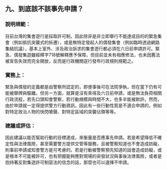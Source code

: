 ## 九、到底該不該事先申請？

### 說明規範：

目前台灣的集會遊行是採取許可制，因此除非是非立即舉行不能達成目的的緊急集會（例如抵抗突襲式的拆遷），或是無特定發起人的偶發集會（例如臨時透過網路集結抗議），基本上室外、涉及政治訴求的集會遊行都必須在六日前申請許可。緊急、偶發集遊雖經釋字718號解釋應予保障，但目前並未有相應修法，也未因舊法被宣告失效而完全開放，反而是行政機關逕行發布行政規則規範之。

### 實務上：

緊急與偶發的定義都是由警察所認定的，即便事後可在法院爭執，但在當下仍有可能被舉牌與驅離。但另一方面，就算是沒有來得及六日前申請，或是無法負荷相關行政流程，若先口頭知會警察，若行動規模與時間不大，也多半能被默許。然而，由於申請就一定得提供警方行動資訊，因此有一些行動性質是不適合申請的，例如對特定政治人物的快閃嗆聲、對特定區域的突襲佔領等等。

### 建議或評估：

因此建議以能否幫助行動的目標達成，來衡量是否應事先申請。若是希望降低不確定性與法律風險，甚至需要警方提供交管等服務，且被警察知道也不會造成妨礙，則事前申請或知會警方是可考慮的。若是行動被警察預先知道的話會造成妨礙，或是根本不可能被許可，也有把握能夠應對現場的突發狀況與事後法律風險，或者是抱持著反對集遊許可制惡法的信念的話，那麼也可以選擇不申請。
